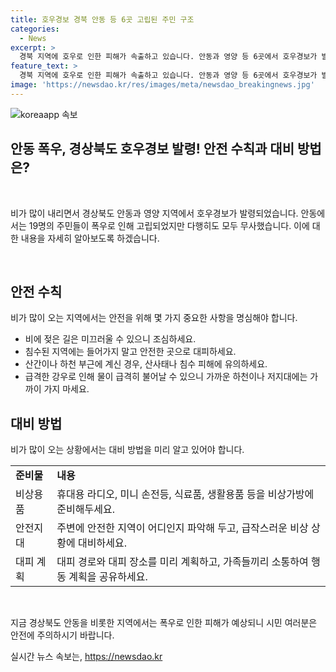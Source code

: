 ```yaml
---
title: 호우경보 경북 안동 등 6곳 고립된 주민 구조
categories:
  - News
excerpt: >
  경북 지역에 호우로 인한 피해가 속출하고 있습니다. 안동과 영양 등 6곳에서 호우경보가 발령되었으며, 안동에서는 폭우로 19명이 고립되는 사태가 벌어졌습니다. 도로 통제와 산사태 주의보가 발령되면서 중앙재난안전대책본부가 1단계를 가동하고, 호우 경보 수준 역시 상향 조정되었습니다. 현재도 강한 비가 지속되고 있어 계곡물이나 하천 범람에 유의해야 합니다. (총 글자 수: 150자)
feature_text: >
  경북 지역에 호우로 인한 피해가 속출하고 있습니다. 안동과 영양 등 6곳에서 호우경보가 발령되었으며, 안동에서는 폭우로 19명이 고립되는 사태가 벌어졌습니다. 도로 통제와 산사태 주의보가 발령되면서 중앙재난안전대책본부가 1단계를 가동하고, 호우 경보 수준 역시 상향 조정되었습니다. 현재도 강한 비가 지속되고 있어 계곡물이나 하천 범람에 유의해야 합니다. (총 글자 수: 150자)
image: 'https://newsdao.kr/res/images/meta/newsdao_breakingnews.jpg'
---
```


<p><img src="https://newsdao.kr/res/images/meta/newsdao_breakingnews.jpg" alt="koreaapp 속보" /></p>

<h2>안동 폭우, 경상북도 호우경보 발령! 안전 수칙과 대비 방법은?</h2>

<p data-ke-size="size16">&nbsp;</p>

<p>비가 많이 내리면서 경상북도 안동과 영양 지역에서 호우경보가 발령되었습니다. 안동에서는 19명의 주민들이 폭우로 인해 고립되었지만 다행히도 모두 무사했습니다. 이에 대한 내용을 자세히 알아보도록 하겠습니다.</p>

<p data-ke-size="size16">&nbsp;</p>

<h2 data-ke-size="size26">안전 수칙</h2>

<p data-ke-size="size16">비가 많이 오는 지역에서는 안전을 위해 몇 가지 중요한 사항을 명심해야 합니다.</p>

<ul>
  <li>비에 젖은 길은 미끄러울 수 있으니 조심하세요.</li>
  <li>침수된 지역에는 들어가지 말고 안전한 곳으로 대피하세요.</li>
  <li>산간이나 하천 부근에 계신 경우, 산사태나 침수 피해에 유의하세요.</li>
  <li>급격한 강우로 인해 물이 급격히 불어날 수 있으니 가까운 하천이나 저지대에는 가까이 가지 마세요.</li>
</ul>

<h2 data-ke-size="size26">대비 방법</h2>

<p data-ke-size="size16">비가 많이 오는 상황에서는 대비 방법을 미리 알고 있어야 합니다.</p>

<table>
  <tr>
    <td><b>준비물</b></td>
    <td><b>내용</b></td>
  </tr>
  <tr>
    <td>비상용품</td>
    <td>휴대용 라디오, 미니 손전등, 식료품, 생활용품 등을 비상가방에 준비해두세요.</td>
  </tr>
  <tr>
    <td>안전지대</td>
    <td>주변에 안전한 지역이 어디인지 파악해 두고, 급작스러운 비상 상황에 대비하세요.</td>
  </tr>
  <tr>
    <td>대피 계획</td>
    <td>대피 경로와 대피 장소를 미리 계획하고, 가족들끼리 소통하여 행동 계획을 공유하세요.</td>
  </tr>
</table>

<p data-ke-size="size16">&nbsp;</p>

<p>지금 경상북도 안동을 비롯한 지역에서는 폭우로 인한 피해가 예상되니 시민 여러분은 안전에 주의하시기 바랍니다.</p>
실시간 뉴스 속보는, <a href="https://newsdao.kr" rel="dofollow">https://newsdao.kr</a>


